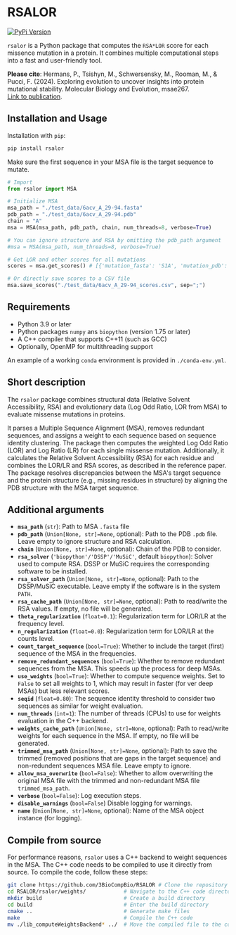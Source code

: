 
# RSALOR

[![PyPi Version](https://img.shields.io/pypi/v/rsalor.svg)](https://pypi.org/project/rsalor/)

`rsalor` is a Python package that computes the `RSA*LOR` score for each missence mutation in a protein. It combines multiple computational steps into a fast and user-friendly tool.

**Please cite**:
Hermans, P., Tsishyn, M., Schwersensky, M., Rooman, M., & Pucci, F. (2024). Exploring evolution to uncover insights into protein mutational stability. Molecular Biology and Evolution, msae267.  
[Link to publication](https://academic.oup.com/mbe/advance-article/doi/10.1093/molbev/msae267/7934942).

## Installation and Usage

Installation with `pip`:
```bash
pip install rsalor
```

Make sure the first sequence in your MSA file is the target sequence to mutate.  
```python
# Import
from rsalor import MSA

# Initialize MSA
msa_path = "./test_data/6acv_A_29-94.fasta"
pdb_path = "./test_data/6acv_A_29-94.pdb"
chain = "A"
msa = MSA(msa_path, pdb_path, chain, num_threads=8, verbose=True)

# You can ignore structure and RSA by omitting the pdb_path argument
#msa = MSA(msa_path, num_threads=8, verbose=True)

# Get LOR and other scores for all mutations
scores = msa.get_scores() # [{'mutation_fasta': 'S1A', 'mutation_pdb': 'SA1A', 'RSA': 61.54, 'LOR': 5.05, ...}, ...]

# Or directly save scores to a CSV file
msa.save_scores("./test_data/6acv_A_29-94_scores.csv", sep=";")
```

## Requirements

- Python 3.9 or later
- Python packages `numpy` ans `biopython` (version 1.75 or later)
- A C++ compiler that supports C++11 (such as GCC)
- Optionally, OpenMP for multithreading support

An example of a working `conda` environment is provided in `./conda-env.yml`.

## Short description

The `rsalor` package combines structural data (Relative Solvent Accessibility, RSA) and evolutionary data (Log Odd Ratio, LOR from MSA) to evaluate missense mutations in proteins.

It parses a Multiple Sequence Alignment (MSA), removes redundant sequences, and assigns a weight to each sequence based on sequence identity clustering. The package then computes the weighted Log Odd Ratio (LOR) and Log Ratio (LR) for each single missense mutation. Additionally, it calculates the Relative Solvent Accessibility (RSA) for each residue and combines the LOR/LR and RSA scores, as described in the reference paper. The package resolves discrepancies between the MSA's target sequence and the protein structure (e.g., missing residues in structure) by aligning the PDB structure with the MSA target sequence.

## Additional arguments

- **`msa_path`** (`str`): Path to MSA `.fasta` file
- **`pdb_path`** (`Union[None, str]=None`, optional): Path to the PDB `.pdb` file. Leave empty to ignore structure and RSA calculation.
- **`chain`** (`Union[None, str]=None`, optional): Chain of the PDB to consider.
- **`rsa_solver`** (`'biopython'/'DSSP'/'MuSiC'`, default `biopython`):  Solver used to compute RSA. DSSP or MuSiC requires the corresponding software to be installed.
- **`rsa_solver_path`** (`Union[None, str]=None`, optional): Path to the DSSP/MuSiC executable. Leave empty if the software is in the system `PATH`.
- **`rsa_cache_path`** (`Union[None, str]=None`, optional):  Path to read/write the RSA values. If empty, no file will be generated.
- **`theta_regularization`** (`float=0.1`): Regularization term for LOR/LR at the frequency level.
- **`n_regularization`** (`float=0.0`): Regularization term for LOR/LR at the counts level.
- **`count_target_sequence`** (`bool=True`): Whether to include the target (first) sequence of the MSA in the frequencies.
- **`remove_redundant_sequences`** (`bool=True`): Whether to remove redundant sequences from the MSA. This speeds up the process for deep MSAs.
- **`use_weights`** (`bool=True`): Whether to compute sequence weights. Set to `False` to set all weights to 1, which may result in faster (for ver deep MSAs) but less relevant scores.
- **`seqid`** (`float=0.80`): The sequence identity threshold to consider two sequences as similar for weight evaluation.
- **`num_threads`** (`int=1`): The number of threads (CPUs) to use for weights evaluation in the C++ backend.
- **`weights_cache_path`** (`Union[None, str]=None`, optional): Path to read/write weights for each sequence in the MSA. If empty, no file will be generated.
- **`trimmed_msa_path`** (`Union[None, str]=None`, optional): Path to save the trimmed (removed positions that are gaps in the target sequence) and non-redundent sequences MSA file. Leave empty to ignore.
- **`allow_msa_overwrite`** (`bool=False`): Whether to allow overwriting the original MSA file with the trimmed and non-redundant MSA file `trimmed_msa_path`.
- **`verbose`** (`bool=False`): Log execution steps.
- **`disable_warnings`** (`bool=False`) Disable logging for warnings.
- **`name`** (`Union[None, str]=None`, optional): Name of the MSA object instance (for logging).

## Compile from source

For performance reasons, `rsalor` uses a C++ backend to weight sequences in the MSA. The C++ code needs to be compiled to use it directly from source. To compile the code, follow these steps:
```bash
git clone https://github.com/3BioCompBio/RSALOR # Clone the repository
cd RSALOR/rsalor/weights/            # Navigate to the C++ code directory
mkdir build                          # Create a build directory
cd build                             # Enter the build directory
cmake ..                             # Generate make files
make                                 # Compile the C++ code
mv ./lib_computeWeightsBackend* ../  # Move the compiled file to the correct directory
```
